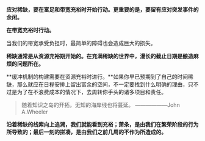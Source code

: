 **应对稀缺，要在富足和带宽充裕时开始行动。更重要的是，要留有应对突发事件的余闲。**

**在带宽充裕时行动。**

当我们的带宽承受负担时，最简单的障碍也会造成巨大的损失。

**稀缺通常是从资源充裕期开始的。在充满稀缺的世界中，漫长的截止日期是酿造麻烦的问题所在。**

**缓冲机制的构建需要在资源充裕时进行。**如果你早已预期到了自己的时间稀缺，那么就应在日程安排上留出富余的空间，不一定要找到什么明确的理由，只不过是为了在不浪费成本的情况下，去周转你手头的诸多项目和责任。

> 随着知识之岛的开拓，无知的海岸线也将蔓延。
——————John A.Wheeler

**沿着稀缺的线索向上追溯，我们就能看到充裕；萧条，是由我们在繁荣阶段的行为所导致的；最后一刻的拼凑，是由我们之前几周的不作为所造成的。**

